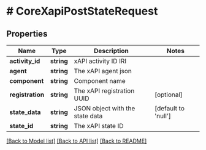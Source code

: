 # # CoreXapiPostStateRequest

## Properties

Name | Type | Description | Notes
------------ | ------------- | ------------- | -------------
**activity_id** | **string** | xAPI activity ID IRI |
**agent** | **string** | The xAPI agent json |
**component** | **string** | Component name |
**registration** | **string** | The xAPI registration UUID | [optional]
**state_data** | **string** | JSON object with the state data | [default to 'null']
**state_id** | **string** | The xAPI state ID |

[[Back to Model list]](../../README.md#models) [[Back to API list]](../../README.md#endpoints) [[Back to README]](../../README.md)
